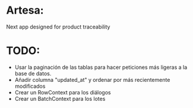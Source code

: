 # Artesa:

Next app designed for product traceability

# TODO:

- Usar la paginación de las tablas para hacer peticiones más ligeras a la base de datos.
- Añadir columna "updated_at" y ordenar por más recientemente modificados
- Crear un RowContext para los diálogos
- Crear un BatchContext para los lotes
